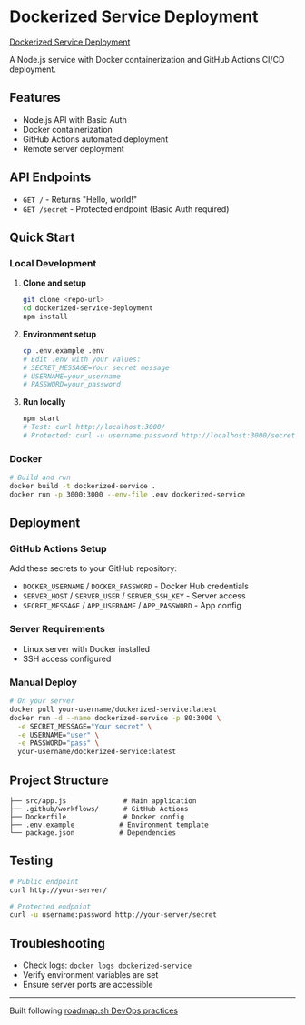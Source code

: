 # Dockerized Service Deployment

[Dockerized Service Deployment](https://roadmap.sh/projects/dockerized-service-deployment)

A Node.js service with Docker containerization and GitHub Actions CI/CD deployment.

## Features

- Node.js API with Basic Auth
- Docker containerization
- GitHub Actions automated deployment
- Remote server deployment

## API Endpoints

- `GET /` - Returns "Hello, world!"
- `GET /secret` - Protected endpoint (Basic Auth required)

## Quick Start

### Local Development

1. **Clone and setup**
   ```bash
   git clone <repo-url>
   cd dockerized-service-deployment
   npm install
   ```

2. **Environment setup**
   ```bash
   cp .env.example .env
   # Edit .env with your values:
   # SECRET_MESSAGE=Your secret message
   # USERNAME=your_username  
   # PASSWORD=your_password
   ```

3. **Run locally**
   ```bash
   npm start
   # Test: curl http://localhost:3000/
   # Protected: curl -u username:password http://localhost:3000/secret
   ```

### Docker

```bash
# Build and run
docker build -t dockerized-service .
docker run -p 3000:3000 --env-file .env dockerized-service
```

## Deployment

### GitHub Actions Setup

Add these secrets to your GitHub repository:

- `DOCKER_USERNAME` / `DOCKER_PASSWORD` - Docker Hub credentials
- `SERVER_HOST` / `SERVER_USER` / `SERVER_SSH_KEY` - Server access
- `SECRET_MESSAGE` / `APP_USERNAME` / `APP_PASSWORD` - App config

### Server Requirements

- Linux server with Docker installed
- SSH access configured

### Manual Deploy

```bash
# On your server
docker pull your-username/dockerized-service:latest
docker run -d --name dockerized-service -p 80:3000 \
  -e SECRET_MESSAGE="Your secret" \
  -e USERNAME="user" \
  -e PASSWORD="pass" \
  your-username/dockerized-service:latest
```

## Project Structure

```
├── src/app.js              # Main application
├── .github/workflows/      # GitHub Actions
├── Dockerfile              # Docker config
├── .env.example           # Environment template
└── package.json           # Dependencies
```

## Testing

```bash
# Public endpoint
curl http://your-server/

# Protected endpoint  
curl -u username:password http://your-server/secret
```

## Troubleshooting

- Check logs: `docker logs dockerized-service`
- Verify environment variables are set
- Ensure server ports are accessible

---

Built following [roadmap.sh DevOps practices](https://roadmap.sh/projects/dockerized-service-deployment)

